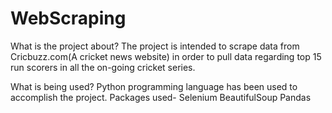 # WebScraping

What is the project about?
The project is intended to scrape data from Cricbuzz.com(A cricket news website) in order to pull data regarding top 15 run scorers in all the on-going cricket series.

What is being used?
Python programming language has been used to accomplish the project. 
Packages used-
  Selenium
  BeautifulSoup
  Pandas
